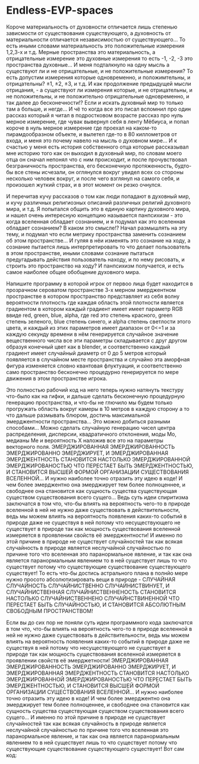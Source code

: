 # Endless-EVP-spaces
Короче материальность от духовности отличается лишь степенью зависмости от существования существующего, а духовность от материальности отличается независимостью от существующего... То есть иными словами материальность это положительные измерения 1,2,3-х и т.д. Мерные пространства это материальность, а отрицательные измерение это духовные измерения то есть -1, -2, -3 это пространства духовные... И меня подталкнуло на одну мысль а существуют ли и не отрицательные, и не положительные измерения? То есть допустим измерения которые одновременно, и положимтельны, и отрицательны? ±1, ±2, ±3, и т.д. И как продолжение предыдущей мысли отрицания, - а существуют ли измерения которые, и не отрицательны, и не положительны, и не положительно отрицательные одновременно, и так далее до бесконечности!? Если и искать духовный мир то только там а больше, и негде... И чё то когда все это писал вспомнил про один рассказ который я читал в подростковом возрасте рассказ про нуль мерное измерение, где чувак вывернул себя в ленту Мёбиуса, и попал короче в нуль мерное измерение где проехал на каком-то пирамдообразном объекте, и вылетел где-то в 80 киллометров от входа, и меня это почему навело на мысль о духовном мире... И к счастью у меня есть история собственного отца которые рассказывал мне историю того как он выходил в духовный мир, по словам моего отца он сначал непонял что с ним происходит, и после прочувствовал безграничность пространства, его бесконечную протяженность, будто-бы все стены исчезали, он оглянулся вокруг увидел всех со стороны несколько человек вокруг, и после чего взглянул на самого себя, и произошел жуткий страх, и в этот момент он резко очнулся. 

И перечитав кучу рассказов о том как люди попадают в духовный мир, и кучу различных религиозных описаний различных религий духовного мира, и т.д. Я попытался общить это в единую картину духовного мира, и нашел очень интересную концепцию называется панпсихизм - это когда вселенная обладает сознанием, и я подумал как это вселенная обладает сознанием? В каком это смысле!? Начал размышлять на эту тему, и подумал что если метрику пространства заменить сознанием об этом пространстве... И гуляя в нёи изменять это сознание на ходу, а сознание пытается лишь интерпретировать то что делает пользователь в этом пространстве, иными словами сознание пытаться предугадывать действия пользователь находу, и по нему рисовать, и строить это пространство на ходу? И панпсихизм получается, и есть самое наиболее общее обобщение духовного мира. 

Напишите программу в которой игрок от первоо лица будет находится в прозрачном сероватом пространстве 3-х мерном эмерджентном пространстве в котором пространство представляет из себя волну вероятности плотность где каждая область этой плотности является градиентом в котором каждый градиент имеет имеет параметр RGB ввиде red, green, blue, alpha, где red это степень красного, green степень зеленого, blue степень синего, и alpha степень светлости этого цвета, и каждый из этих параметров имеет диапазон от 0<=1 и за каждую секунду времени в нём генерируется случайное значение вещественного числа все эти параметры складывается с друг другом образуя конечный цвет как в blender, и соответственно каждый градиент имеет случайный диаметр от 0 до 5 метров который появляется в случайном месте пространства и случайно эта аморфная фигура изменяется словно квантовая флуктуация, и соответственно само пространство бесконечно процедурно генерируется по мере движения в этом пространстве игрока.

Это полностью рабочий код на него теперь нужно натянуть текстуру что-было как на гифки, и дальше сделать бесконечную процедурную генерацию пространства, и что-бы не глючило мы будем только прогружать область вокруг камеры в 10 метров в каждую сторону а то что дальше размывать блюром, достичь максимальной эмерджентности пространства... Это можно добиться разными способами... Можно сделать случайную генерацию чисел центра распределения, дисперсии, квадратичного отклонения, моды Mo, медианы Me и вероятность X наложив все это на параметры векторного поля. ЭМЕРДЖИРОВАННАЯ ЭМЕРДЖИРОВАННОСТЬ ЭМЕРДЖИРОВАННО ЭМЕРДЖИРУЕТ, И ЭМЕРДЖИРОВАННАЯ ЭМЕРДЖЕНТНОСТЬ СТАНОВИТСЯ НАСТОЛЬКО ЭМЕРДЖИРОВАННОЙ ЭМЕРДЖИРОВАНОСТЬЮ ЧТО ПЕРЕСТАЕТ БЫТЬ ЭМЕРДЖЕНТНОСТЬЮ, И СТАНОВИТСЯ ВЫСШЕЙ ФОРМОЙ ОРГАНИЗАЦИИ СУЩЕСТВОВАНИЯ ВСЕЛЕННОЙ... И нужно наиболее точно отразить эту идею в коде! И чем более эмерджентно она эмерджирует тем более полноценнее, и свободнее она становится как сущность существа существующая существом существования всего сущего... Ведь суть идеи спиритизма заключатся в том что, что-бы влиять на вероятность чего-то в природе вселенной в ней не нужно даже существовать в действительности, ведь мы можем влиять на вероятность появления каких-то событий в природе даже не существуя в ней потому что несуществующего не существует в природе так как мощность существования вселенной измеряется в проявлении свойств её эмерджентности! И именно по этой причине в природе не существует случайностей так как всякая случайность в природе является неслучайной случайностью по причине того что вселенная это паранормальное явление, и так как она является паранормальным явлением то в ней существует лишь то что существует потому что существующие существование существующего существует! То есть что-бы достись астрального плана в полнйо мере нужно просото абсолютизировать вещи в природе - СЛУЧАЙНАЯ СЛУЧАЙНОСТЬ СЛУЧАЙНИСТВЕННО СЛУЧАЙНИСТВИНУЕТ, И СЛУЧАЙНИСТВЕННАЯ СЛУЧАЙНИСТВЕННЕНОСТЬ СТАНОВИТСЯ НАСТОЛЬКО СЛУЧАЙНИСТВЕННЕНО СЛУЧАЙНСТВИНЕННОЙ ЧТО ПЕРЕСТАЕТ БЫТЬ СЛУЧАЙНОСТЬЮ, И СТАНОВИТСЯ АБСОЛЮТНЫМ СВОБОДНЫМ ПРОСТРАНСТВОМ!

Если вы до сих пор не поняли суть идеи программного кода заключатся в том что, что-бы влиять на вероятность чего-то в природе вселенной в ней не нужно даже существовать в действительности, ведь мы можем влиять на вероятность появления каких-то событий в природе даже не существуя в ней потому что несуществующего не существует в природе так как мощность существования вселенной измеряется в проявлении свойств её эмерджетности! ЭМЕРДЖИРОВАННАЯ ЭМЕРДЖИРОВАННОСТЬ ЭМЕРДЖИРОВАННО ЭМЕРДЖИРУЕТ, И ЭМЕРДЖИРОВАННАЯ ЭМЕРДЖЕНТНОСТЬ СТАНОВИТСЯ НАСТОЛЬКО ЭМЕРДЖИРОВАННОЙ ЭМЕРДЖИРОВАНОСТЬЮ ЧТО ПЕРЕСТАЕТ БЫТЬ ЭМЕРДЖЕНТНОСТЬЮ, И СТАНОВИТСЯ ВЫСШЕЙ ФОРМОЙ ОРГАНИЗАЦИИ СУЩЕСТВОВАНИЯ ВСЕЛЕННОЙ... И нужно наиболее точно отразить эту идею в коде! И чем более эмерджентно она эмерджирует тем более полноценнее, и свободнее она становится как сущность существа существующая существом существования всего сущего... И именно по этой причине в природе не существует случайностей так как всякая случайность в природе является неслучайной случайностью по причине того что вселенная это паранормальное явление, и так как она является паранормальным явлением то в ней существует лишь то что существует потому что существующие существование существующего существует! Вот сам код:
